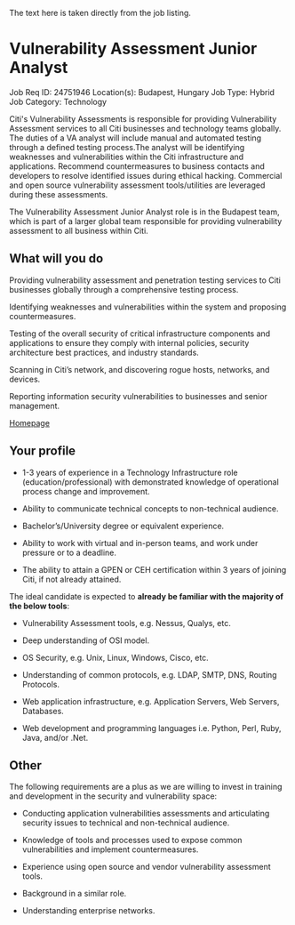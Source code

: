The text here is taken directly from the job listing.

# Vulnerability Assessment Junior Analyst


Job Req ID: 24751946 
Location(s): Budapest, Hungary 
Job Type: Hybrid 
Job Category: Technology

Citi's Vulnerability Assessments is responsible for providing Vulnerability Assessment services to all Citi businesses and technology teams globally. The duties of a VA analyst will include manual and automated testing through a defined testing process.The analyst will be identifying weaknesses and vulnerabilities within the Citi infrastructure and applications. Recommend countermeasures to business contacts and developers to resolve identified issues during ethical hacking. Commercial and open source vulnerability assessment tools/utilities are leveraged during these assessments.

The Vulnerability Assessment Junior Analyst role is in the Budapest team, which is part of a larger global team responsible for providing vulnerability assessment to all business within Citi.

## What will you do

Providing vulnerability assessment and penetration testing services to Citi businesses globally through a comprehensive testing process.

Identifying weaknesses and vulnerabilities within the system and proposing countermeasures.

Testing of the overall security of critical infrastructure components and applications to ensure they comply with internal policies, security architecture best practices, and industry standards.

Scanning in Citi’s network, and discovering rogue hosts, networks, and devices.

Reporting information security vulnerabilities to businesses and senior management.

[Homepage](https://adityabhardwaj.dev/)

## Your profile


- 1-3 years of experience in a Technology Infrastructure role (education/professional) with demonstrated knowledge of operational process change and improvement.

- Ability to communicate technical concepts to non-technical audience.

- Bachelor’s/University degree or equivalent experience.

- Ability to work with virtual and in-person teams, and work under pressure or to a deadline.

- The ability to attain a GPEN or CEH certification within 3 years of joining Citi, if not already attained.

The ideal candidate is expected to **already be familiar with the majority of the below tools**:

- Vulnerability Assessment tools, e.g. Nessus, Qualys, etc.

- Deep understanding of OSI model.

- OS Security, e.g. Unix, Linux, Windows, Cisco, etc.

- Understanding of common protocols, e.g. LDAP, SMTP, DNS, Routing Protocols.

- Web application infrastructure, e.g. Application Servers, Web Servers, Databases.

- Web development and programming languages i.e. Python, Perl, Ruby, Java, and/or .Net.

## Other

The following requirements are a plus as we are willing to invest in training and development in the security and vulnerability space:

- Conducting application vulnerabilities assessments and articulating security issues to technical and non-technical audience.

- Knowledge of tools and processes used to expose common vulnerabilities and implement countermeasures.

- Experience using open source and vendor vulnerability assessment tools.

- Background in a similar role.

- Understanding enterprise networks.